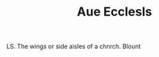 ---
title: Aue Ecclesls
letter: A
permalink: "/definitions/bld-aue-ecclesls.html"
body: LS. The wings or side aisles of a chnrch. Blount
published_at: '2018-07-07'
source: Black's Law Dictionary 2nd Ed (1910)
layout: post
---